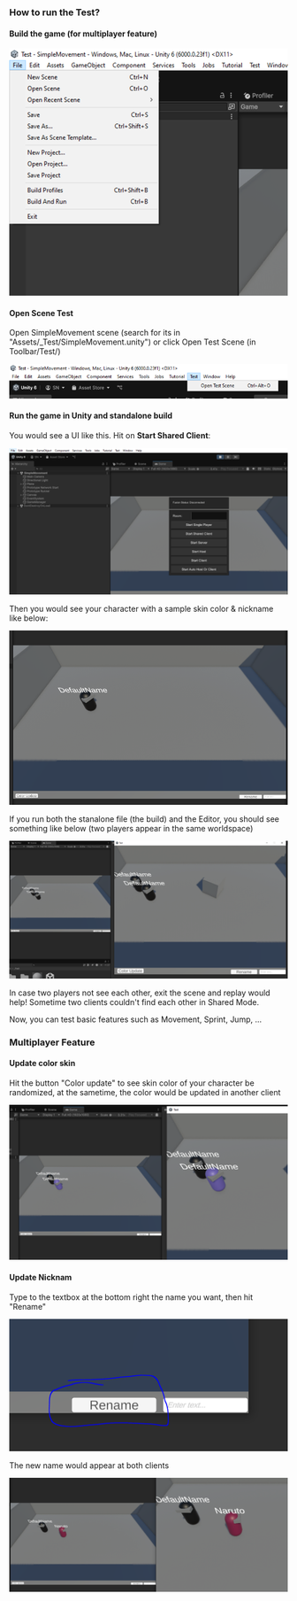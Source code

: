 ### How to run the Test?


#### Build the game (for multiplayer feature)

![alt text](image-1.png)
#### Open Scene Test
Open SimpleMovement scene (search for its in "Assets/_Test/SimpleMovement.unity") or click Open Test Scene (in Toolbar/Test/)

![alt text](image.png)

#### Run the game in Unity and standalone build

You would see a UI like this. Hit on **Start Shared Client**:

![alt text](image-2.png)

Then you would see your character with a sample skin color & nickname like below:

![alt text](image-3.png)

If you run both the stanalone file (the build) and the Editor, you should see something like below (two players appear in the same worldspace)

![alt text](image-4.png)

In case two players not see each other, exit the scene and replay would help! Sometime two clients couldn't find each other in Shared Mode.

Now, you can test basic features such as Movement, Sprint, Jump, ...


### Multiplayer Feature

#### Update color skin

Hit the button "Color update" to see skin color of your character be randomized, at the sametime, the color would be updated in another client

![alt text](image-5.png)


#### Update Nicknam

Type to the textbox at the bottom right the name you want, then hit "Rename" 

![alt text](image-6.png)

The new name would appear at both clients

![alt text](image-7.png)
